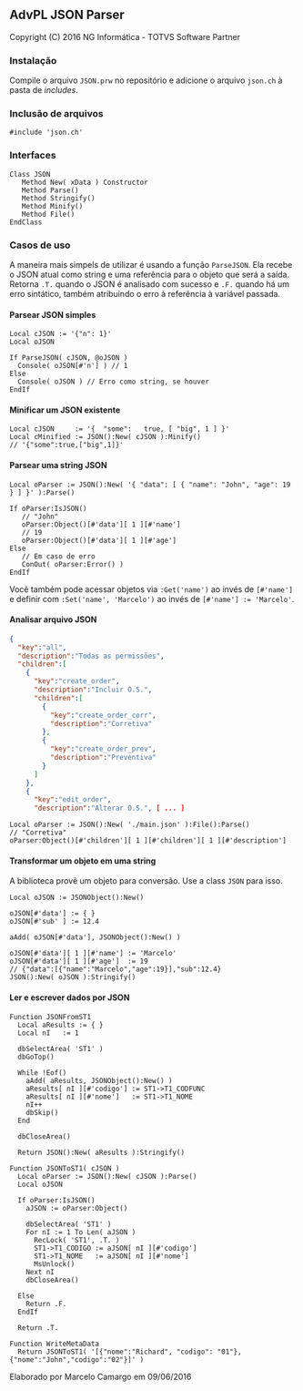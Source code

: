 ## AdvPL JSON Parser

Copyright (C) 2016 NG Informática - TOTVS Software Partner

### Instalação
Compile o arquivo `JSON.prw` no repositório e adicione o arquivo `json.ch` à pasta de *includes*.

### Inclusão de arquivos
```
#include 'json.ch'
```

### Interfaces
```
Class JSON
   Method New( xData ) Constructor
   Method Parse()
   Method Stringify()
   Method Minify()
   Method File()
EndClass
```

### Casos de uso

A maneira mais simpels de utilizar é usando a função `ParseJSON`. Ela recebe
o JSON atual como string e uma referência para o objeto que será a saída.
Retorna `.T.` quando o JSON é analisado com sucesso e `.F.` quando há um erro
sintático, também atribuindo o erro à referência à variável passada.

#### Parsear JSON simples
```delphi
Local cJSON := '{"n": 1}'
Local oJSON

If ParseJSON( cJSON, @oJSON )
  Console( oJSON[#'n'] ) // 1
Else
  Console( oJSON ) // Erro como string, se houver
EndIf
```

#### Minificar um JSON existente
```delphi
Local cJSON     := '{  "some":   true, [ "big", 1 ] }'
Local cMinified := JSON():New( cJSON ):Minify()
// '{"some":true,["big",1]}'
```

#### Parsear uma string JSON
```delphi
Local oParser := JSON():New( '{ "data": [ { "name": "John", "age": 19 } ] }' ):Parse()

If oParser:IsJSON()
   // "John"
   oParser:Object()[#'data'][ 1 ][#'name']
   // 19
   oParser:Object()[#'data'][ 1 ][#'age']
Else
   // Em caso de erro
   ConOut( oParser:Error() )
EndIf
```

Você também pode acessar objetos via `:Get('name')` ao invés de `[#'name']` e definir com `:Set('name', 'Marcelo')` ao invés de `[#'name'] := 'Marcelo'`.

#### Analisar arquivo JSON
```json
{
  "key":"all",
  "description":"Todas as permissões",
  "children":[
    {
      "key":"create_order",
      "description":"Incluir O.S.",
      "children":[
        {
          "key":"create_order_corr",
          "description":"Corretiva"
        },
        {
          "key":"create_order_prev",
          "description":"Preventiva"
        }
      ]
    },
    {
      "key":"edit_order",
      "description":"Alterar O.S.", [ ... ]
```

```delphi
Local oParser := JSON():New( './main.json' ):File():Parse()
// "Corretiva"
oParser:Object()[#'children'][ 1 ][#'children'][ 1 ][#'description']
```

#### Transformar um objeto em uma string

A biblioteca provê um objeto para conversão. Use a class `JSON` para isso.
```delphi
Local oJSON := JSONObject():New()

oJSON[#'data'] := { }
oJSON[#'sub' ] := 12.4

aAdd( oJSON[#'data'], JSONObject():New() )

oJSON[#'data'][ 1 ][#'name'] := 'Marcelo'
oJSON[#'data'][ 1 ][#'age']  := 19
// {"data":[{"name":"Marcelo","age":19}],"sub":12.4}
JSON():New( oJSON ):Stringify()
```

#### Ler e escrever dados por JSON
```delphi
Function JSONFromST1
  Local aResults := { }
  Local nI   := 1

  dbSelectArea( 'ST1' )
  dbGoTop()

  While !Eof()
    aAdd( aResults, JSONObject():New() )
    aResults[ nI ][#'codigo'] := ST1->T1_CODFUNC
    aResults[ nI ][#'nome']   := ST1->T1_NOME
    nI++
    dbSkip()
  End

  dbCloseArea()

  Return JSON():New( aResults ):Stringify()

Function JSONToST1( cJSON )
  Local oParser := JSON():New( cJSON ):Parse()
  Local oJSON

  If oParser:IsJSON()
    aJSON := oParser:Object()

    dbSelectArea( 'ST1' )
    For nI := 1 To Len( aJSON )
      RecLock( 'ST1', .T. )
      ST1->T1_CODIGO := aJSON[ nI ][#'codigo']
      ST1->T1_NOME   := aJSON[ nI ][#'nome']
      MsUnlock()
    Next nI
    dbCloseArea()

  Else
    Return .F.
  EndIf

  Return .T.

Function WriteMetaData
  Return JSONToST1( '[{"nome":"Richard", "codigo": "01"},{"nome":"John","codigo":"02"}]' )
```

Elaborado por Marcelo Camargo em 09/06/2016
